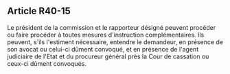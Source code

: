 Article R40-15
----
Le président de la commission et le rapporteur désigné peuvent procéder ou faire
procéder à toutes mesures d'instruction complémentaires. Ils peuvent, s'ils
l'estiment nécessaire, entendre le demandeur, en présence de son avocat ou
celui-ci dûment convoqué, et en présence de l'agent judiciaire de l'Etat et du
procureur général près la Cour de cassation ou ceux-ci dûment convoqués.
